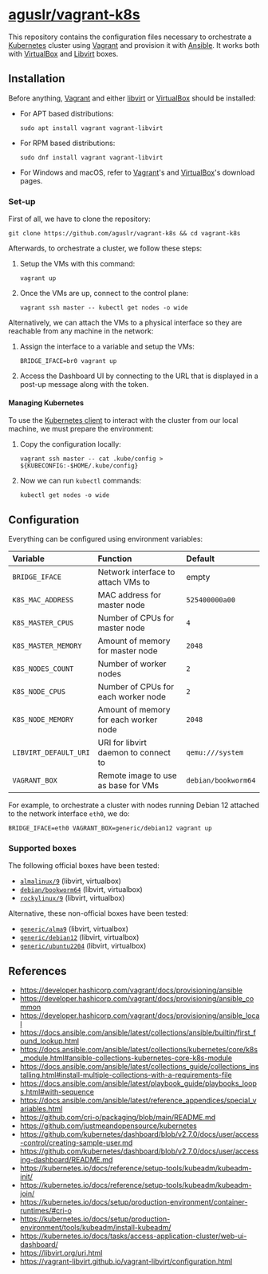 [aguslr/vagrant-k8s][1]
=======================


This repository contains the configuration files necessary to orchestrate a
[Kubernetes][2] cluster using [Vagrant][3] and provision it with [Ansible][4].
It works both with [VirtualBox][6] and [Libvirt][5] boxes.


Installation
------------

Before anything, [Vagrant][3] and either [libvirt][5] or [VirtualBox][6] should
be installed:

- For APT based distributions:

      sudo apt install vagrant vagrant-libvirt

- For RPM based distributions:

      sudo dnf install vagrant vagrant-libvirt

- For Windows and macOS, refer to [Vagrant][7]'s and [VirtualBox][8]'s download
  pages.


### Set-up ###

First of all, we have to clone the repository:

    git clone https://github.com/aguslr/vagrant-k8s && cd vagrant-k8s

Afterwards, to orchestrate a cluster, we follow these steps:

1. Setup the VMs with this command:

       vagrant up

2. Once the VMs are up, connect to the control plane:

       vagrant ssh master -- kubectl get nodes -o wide

Alternatively, we can attach the VMs to a physical interface so they are
reachable from any machine in the network:

1. Assign the interface to a variable and setup the VMs:

       BRIDGE_IFACE=br0 vagrant up

2. Access the Dashboard UI by connecting to the URL that is displayed in a
   post-up message along with the token.


#### Managing Kubernetes ####

To use the [Kubernetes client][9] to interact with the cluster from our local
machine, we must prepare the environment:

1. Copy the configuration locally:

       vagrant ssh master -- cat .kube/config > ${KUBECONFIG:-$HOME/.kube/config}

2. Now we can run `kubectl` commands:

       kubectl get nodes -o wide


Configuration
-------------

Everything can be configured using environment variables:

| Variable              | Function                              | Default             |
| :-------------------- | :------------------------------------ | :------------------ |
| `BRIDGE_IFACE`        | Network interface to attach VMs to    | empty               |
| `K8S_MAC_ADDRESS`     | MAC address for master node           | `525400000a00`      |
| `K8S_MASTER_CPUS`     | Number of CPUs for master node        | `4`                 |
| `K8S_MASTER_MEMORY`   | Amount of memory for master node      | `2048`              |
| `K8S_NODES_COUNT`     | Number of worker nodes                | `2`                 |
| `K8S_NODE_CPUS`       | Number of CPUs for each worker node   | `2`                 |
| `K8S_NODE_MEMORY`     | Amount of memory for each worker node | `2048`              |
| `LIBVIRT_DEFAULT_URI` | URI for libvirt daemon to connect to  | `qemu:///system`    |
| `VAGRANT_BOX`         | Remote image to use as base for VMs   | `debian/bookworm64` |

For example, to orchestrate a cluster with nodes running Debian 12 attached to
the network interface `eth0`, we do:

    BRIDGE_IFACE=eth0 VAGRANT_BOX=generic/debian12 vagrant up


### Supported boxes ###

The following official boxes have been tested:

- [`almalinux/9`](https://app.vagrantup.com/almalinux/boxes/9) (libvirt,
  virtualbox)
- [`debian/bookworm64`](https://app.vagrantup.com/debian/boxes/bookworm64)
  (libvirt, virtualbox)
- [`rockylinux/9`](https://app.vagrantup.com/rockylinux/boxes/9) (libvirt,
  virtualbox)

Alternative, these non-official boxes have been tested:

- [`generic/alma9`](https://app.vagrantup.com/generic/boxes/alma9) (libvirt,
  virtualbox)
- [`generic/debian12`](https://app.vagrantup.com/generic/boxes/debian12)
  (libvirt, virtualbox)
- [`generic/ubuntu2204`](https://app.vagrantup.com/generic/boxes/ubuntu2204)
  (libvirt, virtualbox)


References
----------

- <https://developer.hashicorp.com/vagrant/docs/provisioning/ansible>
- <https://developer.hashicorp.com/vagrant/docs/provisioning/ansible_common>
- <https://developer.hashicorp.com/vagrant/docs/provisioning/ansible_local>
- <https://docs.ansible.com/ansible/latest/collections/ansible/builtin/first_found_lookup.html>
- <https://docs.ansible.com/ansible/latest/collections/kubernetes/core/k8s_module.html#ansible-collections-kubernetes-core-k8s-module>
- <https://docs.ansible.com/ansible/latest/collections_guide/collections_installing.html#install-multiple-collections-with-a-requirements-file>
- <https://docs.ansible.com/ansible/latest/playbook_guide/playbooks_loops.html#with-sequence>
- <https://docs.ansible.com/ansible/latest/reference_appendices/special_variables.html>
- <https://github.com/cri-o/packaging/blob/main/README.md>
- <https://github.com/justmeandopensource/kubernetes>
- <https://github.com/kubernetes/dashboard/blob/v2.7.0/docs/user/access-control/creating-sample-user.md>
- <https://github.com/kubernetes/dashboard/blob/v2.7.0/docs/user/accessing-dashboard/README.md>
- <https://kubernetes.io/docs/reference/setup-tools/kubeadm/kubeadm-init/>
- <https://kubernetes.io/docs/reference/setup-tools/kubeadm/kubeadm-join/>
- <https://kubernetes.io/docs/setup/production-environment/container-runtimes/#cri-o>
- <https://kubernetes.io/docs/setup/production-environment/tools/kubeadm/install-kubeadm/>
- <https://kubernetes.io/docs/tasks/access-application-cluster/web-ui-dashboard/>
- <https://libvirt.org/uri.html>
- <https://vagrant-libvirt.github.io/vagrant-libvirt/configuration.html>


[1]: https://github.com/aguslr/vagrant-k8s
[2]: https://kubernetes.io/
[3]: https://www.vagrantup.com/
[4]: https://www.ansible.com/
[5]: https://vagrant-libvirt.github.io/vagrant-libvirt/
[6]: https://developer.hashicorp.com/vagrant/docs/providers/virtualbox
[7]: https://developer.hashicorp.com/vagrant/install
[8]: https://www.virtualbox.org/wiki/Downloads
[9]: https://kubernetes.io/docs/reference/kubectl/
